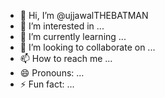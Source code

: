 - 👋 Hi, I’m @ujjawalTHEBATMAN
- 👀 I’m interested in ...
- 🌱 I’m currently learning ...
- 💞️ I’m looking to collaborate on ...
- 📫 How to reach me ...
- 😄 Pronouns: ...
- ⚡ Fun fact: ...

<!---
ujjawalTHEBATMAN/ujjawalTHEBATMAN is a ✨ special ✨ repository because its `README.md` (this file) appears on your GitHub profile.
You can click the Preview link to take a look at your changes.
--->

